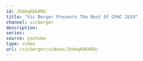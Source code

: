 ```yaml
---
id: JhdeqKb64RU
title: "Vic Berger Presents The Best Of CPAC 2019"
channel: vicberger
description:
series:
source: youtube
type: video
url: /vicberger/videos/JhdeqKb64RU/
---
```


